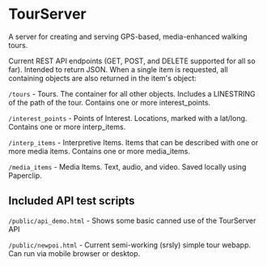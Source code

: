 # TourServer

A server for creating and serving GPS-based, media-enhanced walking tours.

Current REST API endpoints (GET, POST, and DELETE supported for all so far). Intended to return JSON. When a single item is requested, all containing objects are also returned in the item's object:

`/tours` - Tours. The container for all other objects. Includes a LINESTRING of the path of the tour. Contains one or more interest_points.

`/interest_points` - Points of Interest. Locations, marked with a lat/long. Contains one or more interp_items.

`/interp_items` - Interpretive Items. Items that can be described with one or more media items. Contains one or more media_items.

`/media_items` - Media Items. Text, audio, and video. Saved locally using Paperclip.

## Included API test scripts

`/public/api_demo.html` - Shows some basic canned use of the TourServer API

`/public/newpoi.html` - Current semi-working (srsly) simple tour webapp. Can run via mobile browser or desktop.

